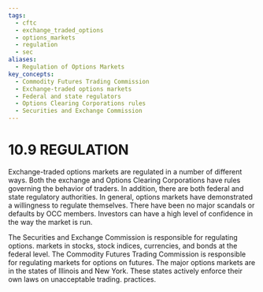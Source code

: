 ```yaml
---
tags:
  - cftc
  - exchange_traded_options
  - options_markets
  - regulation
  - sec
aliases:
  - Regulation of Options Markets
key_concepts:
  - Commodity Futures Trading Commission
  - Exchange-traded options markets
  - Federal and state regulators
  - Options Clearing Corporations rules
  - Securities and Exchange Commission
---
```


# 10.9 REGULATION  

Exchange-traded options markets are regulated in a number of different ways. Both the exchange and Options Clearing Corporations have rules governing the behavior of traders. In addition, there are both federal and state regulatory authorities. In general, options markets have demonstrated a willingness to regulate themselves. There have been no major scandals or defaults by OCC members. Investors can have a high level of confidence in the way the market is run.  

The Securities and Exchange Commission is responsible for regulating options. markets in stocks, stock indices, currencies, and bonds at the federal level. The Commodity Futures Trading Commission is responsible for regulating markets for options on futures. The major options markets are in the states of Illinois and New York. These states actively enforce their own laws on unacceptable trading. practices.  
